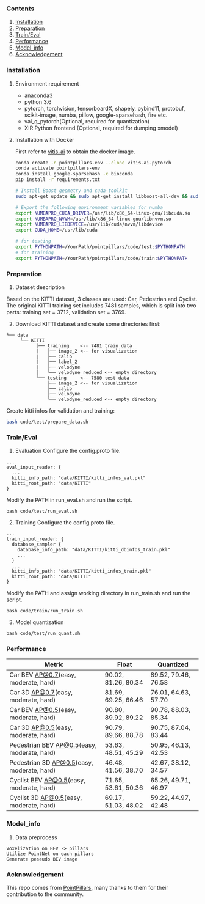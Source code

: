 ### Contents
1. [Installation](#installation)
2. [Preparation](#preparation)
3. [Train/Eval](#traineval)
4. [Performance](#performance)
5. [Model_info](#model_info)
6. [Acknowledgement](#acknowledgement)

### Installation

1. Environment requirement
    - anaconda3
    - python 3.6
    - pytorch, torchvision, tensorboardX, shapely, pybind11, protobuf, scikit-image, numba, pillow, google-sparsehash, fire etc.
    - vai_q_pytorch(Optional, required for quantization)
    - XIR Python frontend (Optional, required for dumping xmodel)

2. Installation with Docker

   First refer to [vitis-ai](https://github.com/Xilinx/Vitis-AI/tree/master/) to obtain the docker image.
   ```bash
   conda create -n pointpillars-env --clone vitis-ai-pytorch
   conda activate pointpillars-env
   conda install google-sparsehash -c bioconda
   pip install -r requirements.txt

   # Install Boost geometry and cuda-toolkit
   sudo apt-get update && sudo apt-get install libboost-all-dev && sudo apt-get install nvidia-cuda-toolkit

   # Export the following environment variables for numba
   export NUMBAPRO_CUDA_DRIVER=/usr/lib/x86_64-linux-gnu/libcuda.so
   export NUMBAPRO_NVVM=/usr/lib/x86_64-linux-gnu/libnvvm.so
   export NUMBAPRO_LIBDEVICE=/usr/lib/cuda/nvvm/libdevice
   export CUDA_HOME=/usr/lib/cuda

   # for testing
   export PYTHONPATH=/YourPath/pointpillars/code/test:$PYTHONPATH
   # for training
   export PYTHONPATH=/YourPath/pointpillars/code/train:$PYTHONPATH
   ```

### Preparation

1. Dataset description

Based on the KITTI dataset, 3 classes are used: Car, Pedestrian and Cyclist. The original KITTI training set includes 7481 samples, which is split into two parts: training set = 3712, validation set = 3769.

2. Download KITTI dataset and create some directories first:
  ```plain
  └── data
       └── KITTI
             ├── training    <-- 7481 train data
             |   ├── image_2 <-- for visualization
             |   ├── calib
             |   ├── label_2
             |   ├── velodyne
             |   └── velodyne_reduced <-- empty directory
             └── testing     <-- 7580 test data
                 ├── image_2 <-- for visualization
                 ├── calib
                 ├── velodyne
                 └── velodyne_reduced <-- empty directory
  ```
  Create kitti infos for validation and training:
  ```bash
  bash code/test/prepare_data.sh
  ```

### Train/Eval

1. Evaluation
  Configure the config.proto file.
  ```shell
  ...
  eval_input_reader: {
    ...
    kitti_info_path: "data/KITTI/kitti_infos_val.pkl"
    kitti_root_path: "data/KITTI"
  }
  ```
  Modify the PATH in run_eval.sh and run the script.
  ```shell
  bash code/test/run_eval.sh
  ```

2. Training
  Configure the config.proto file.
  ```shell
  ...
  train_input_reader: {
    database_sampler {
      database_info_path: "data/KITTI/kitti_dbinfos_train.pkl"
      ...
    }
    ...
    kitti_info_path: "data/KITTI/kitti_infos_train.pkl"
    kitti_root_path: "data/KITTI"
  }
  ```
  Modify the PATH and assign working directory in run_train.sh and run the script.
  ```shell
  bash code/train/run_train.sh
  ```

3. Model quantization
  ```shell
  bash code/test/run_quant.sh
  ```

### Performance
|Metric | Float | Quantized |
| -     | -    | - |
|Car BEV AP@0.7(easy, moderate, hard)|90.02, 81.26, 80.34|89.52, 79.46, 76.58|
|Car 3D AP@0.7(easy, moderate, hard)|81.69, 69.25, 66.46|76.01, 64.63, 57.70|
|Car BEV AP@0.5(easy, moderate, hard)|90.80, 89.92, 89.22|90.78, 88.03, 85.34|
|Car 3D AP@0.5(easy, moderate, hard)|90.79, 89.66, 88.78|90.75, 87.04, 83.44|
|Pedestrian BEV AP@0.5(easy, moderate, hard)|53.63, 48.51, 45.29|50.95, 46.13, 42.53|
|Pedestrian 3D AP@0.5(easy, moderate, hard)|46.48, 41.56, 38.70|42.67, 38.12, 34.57|
|Cyclist BEV AP@0.5(easy, moderate, hard)|71.65, 53.61, 50.36|65.26, 49.71, 46.97|
|Cyclist 3D AP@0.5(easy, moderate, hard)|69.17, 51.03, 48.02|59.22, 44.97, 42.48|


### Model_info

1. Data preprocess
  ```
  Voxelization on BEV -> pillars
  Utilize PointNet on each pillars
  Generate peseudo BEV image
  ``` 

### Acknowledgement
This repo comes from [PointPillars](https://github.com/nutonomy/second.pytorch.git), many thanks to them for their contribution to the community.
